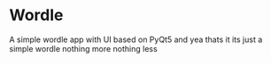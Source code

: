 # Wordle

A simple wordle app with UI based on PyQt5 and yea thats it
its just a simple wordle nothing more nothing less

